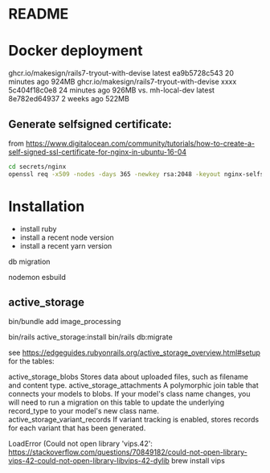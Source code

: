# README

# Docker deployment


ghcr.io/makesign/rails7-tryout-with-devise   latest        ea9b5728c543   20 minutes ago      924MB
ghcr.io/makesign/rails7-tryout-with-devise   xxxx          5c404f18c0e8   24 minutes ago      926MB
vs. 
mh-local-dev                                 latest        8e782ed64937   2 weeks ago         522MB

## Generate selfsigned certificate:


from https://www.digitalocean.com/community/tutorials/how-to-create-a-self-signed-ssl-certificate-for-nginx-in-ubuntu-16-04

```bash
cd secrets/nginx
openssl req -x509 -nodes -days 365 -newkey rsa:2048 -keyout nginx-selfsigned.key -out nginx-selfsigned.crt
```



# Installation

- install ruby 
- install a recent node version
- install a recent yarn version

db migration 

    

nodemon 
esbuild



## active_storage

bin/bundle add image_processing

bin/rails active_storage:install
bin/rails db:migrate





see https://edgeguides.rubyonrails.org/active_storage_overview.html#setup
for the tables:

active_storage_blobs	Stores data about uploaded files, such as filename and content type.
active_storage_attachments	A polymorphic join table that connects your models to blobs. If your model's class name changes, you will need to run a migration on this table to update the underlying record_type to your model's new class name.
active_storage_variant_records	If variant tracking is enabled, stores records for each variant that has been generated.


LoadError (Could not open library 'vips.42':
https://stackoverflow.com/questions/70849182/could-not-open-library-vips-42-could-not-open-library-libvips-42-dylib
brew install vips